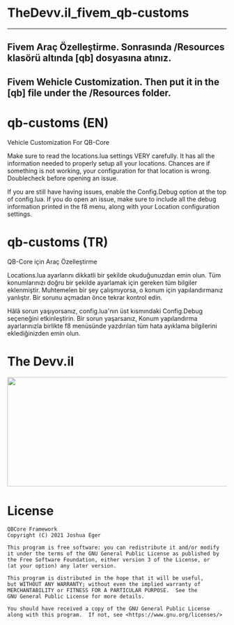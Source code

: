 # TheDevv.il_fivem_qb-customs

---
Fivem Araç Özelleştirme. 
Sonrasında /Resources klasörü altında [qb] dosyasına atınız.
---
Fivem Wehicle Customization.
Then put it in the [qb] file under the /Resources folder.
---

# qb-customs (EN)
Vehicle Customization For QB-Core

Make sure to read the locations.lua settings VERY carefully. It has all the information needed to properly setup all your locations. Chances are if something is not working, your configuration for that location is wrong. Doublecheck before opening an issue.

If you are still have having issues, enable the Config.Debug option at the top of config.lua. If you do open an issue, make sure to include all the debug information printed in the f8 menu, along with your Location configuration settings.

# qb-customs (TR)
QB-Core için Araç Özelleştirme

Locations.lua ayarlarını dikkatli bir şekilde okuduğunuzdan emin olun. Tüm konumlarınızı doğru bir şekilde ayarlamak için gereken tüm bilgiler eklenmiştir. Muhtemelen bir şey çalışmıyorsa, o konum için yapılandırmanız yanlıştır. Bir sorunu açmadan önce tekrar kontrol edin.

Hâlâ sorun yaşıyorsanız, config.lua'nın üst kısmındaki Config.Debug seçeneğini etkinleştirin. Bir sorun yaşarsanız, Konum yapılandırma ayarlarınızla birlikte f8 menüsünde yazdırılan tüm hata ayıklama bilgilerini eklediğinizden emin olun.

# The Devv.il

<p align="center">
  <img  width="1000" height="250" src="https://i.hizliresim.com/lh5i19a.png">
</p>

# License

    QBCore Framework
    Copyright (C) 2021 Joshua Eger

    This program is free software: you can redistribute it and/or modify
    it under the terms of the GNU General Public License as published by
    the Free Software Foundation, either version 3 of the License, or
    (at your option) any later version.

    This program is distributed in the hope that it will be useful,
    but WITHOUT ANY WARRANTY; without even the implied warranty of
    MERCHANTABILITY or FITNESS FOR A PARTICULAR PURPOSE.  See the
    GNU General Public License for more details.

    You should have received a copy of the GNU General Public License
    along with this program.  If not, see <https://www.gnu.org/licenses/>
